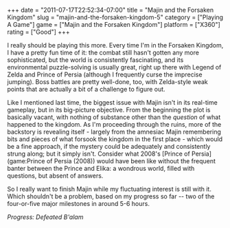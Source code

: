 +++
date = "2011-07-17T22:52:34-07:00"
title = "Majin and the Forsaken Kingdom"
slug = "majin-and-the-forsaken-kingdom-5"
category = ["Playing A Game"]
game = ["Majin and the Forsaken Kingdom"]
platform = ["X360"]
rating = ["Good"]
+++

I really should be playing this more.  Every time I'm in the Forsaken Kingdom, I have a pretty fun time of it: the combat still hasn't gotten any more sophisticated, but the world is consistently fascinating, and its environmental puzzle-solving is usually great, right up there with Legend of Zelda and Prince of Persia (although I frequently curse the imprecise jumping).  Boss battles are pretty well-done, too, with Zelda-style weak points that are actually a bit of a challenge to figure out.

Like I mentioned last time, the biggest issue with Majin isn't in its real-time gameplay, but in its big-picture objective.  From the beginning the plot is basically vacant, with nothing of substance other than the <i>question</i> of what happened to the kingdom.  As I'm proceeding through the ruins, more of the backstory is revealing itself - largely from the amnesiac Majin remembering bits and pieces of what forsook the kingdom in the first place - which would be a fine approach, if the mystery could be adequately and consistently strung along; but it simply isn't.  Consider what 2008's [Prince of Persia](game:Prince of Persia (2008)) would have been like without the frequent banter between the Prince and Elika: a wondrous world, filled with questions, but absent of answers.

So I really want to finish Majin while my fluctuating interest is still with it.  Which shouldn't be a problem, based on my progress so far -- two of the four-or-five major milestones in around 5-6 hours.

<i>Progress: Defeated B'alam</i>